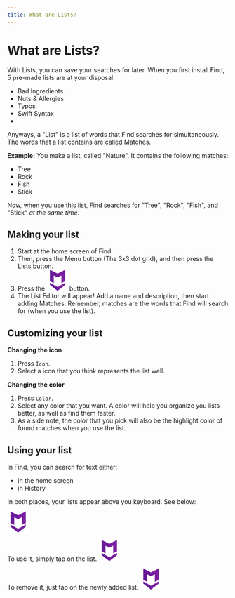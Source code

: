 ```yaml
---
title: What are Lists?
---
```

 
# What are Lists?
With Lists, you can save your searches for later. When you first install Find, 5 pre-made lists are at your disposal:
- Bad Ingredients
- Nuts & Allergies
- Typos
- Swift Syntax
- 




Anyways, a "List" is a list of words that Find searches for simultaneously. The words that a list contains are called [Matches](/Lists-WhatIsAMatch.html).

__Example:__ You make a list, called "Nature". It contains the following matches:

- Tree
- Rock
- Fish
- Stick

Now, when you use this list, Find searches for "Tree", "Rock", "Fish",  and "Stick" _at the same time_.

## Making your list
1. Start at the home screen of Find. 
2. Then, press the Menu button (The 3x3 dot grid), and then press the Lists button.
3. Press the ![logo] button.
4. The List Editor will appear! Add a name and description, then start adding Matches. Remember, matches are the words that Find will search for (when you use the list).

## Customizing your list
__Changing the icon__
1. Press `Icon`.
2. Select a icon that you think represents the list well.
&nbsp;

__Changing the color__

1. Press `Color`.
2. Select any color that you want. A color will help you organize you lists better, as well as find them faster.
3. As a side note, the color that you pick will also be the highlight color of found matches when you use the list.

## Using your list

In Find, you can search for text either:
- in the home screen
- in History

In both places, your lists appear above you keyboard. See below:

![logo]

To use it, simply tap on the list. 
![logo]

To remove it, just tap on the newly added list.
![logo]




[logo]: https://github.com/adam-p/markdown-here/raw/master/src/common/images/icon48.png 
